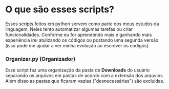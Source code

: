 # O que são esses scripts?
Esses scripts feitos em python servem como parte dos meus estudos 
da linguagem. Neles tento automatizar algumas tarefas ou criar 
funcionalidades. Conforme eu for aprendendo mais e ganhando mais 
experiência irei atulizando os códigos ou postando uma segunda 
versão (isso pode me ajudar a ver minha evolução ao escrever os 
códigos).

### Organizer.py (Organizador)
Esse script faz uma organização da pasta de **Downloads** do usuário
separando os arquivos em pastas de acordo com a extensão dos
arquvios. Além disso as pastas que ficaram vazias ("desnecessárias")
são excluídas.
